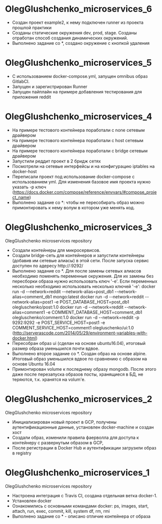 # OlegGlushchenko_microservices_6
 - Создан проект example2, к нему подключен runner из проекта прошлой практики
 - Созданы статические окружения dev, prod, stage. Созданы отработан способ создания динамических окружений.
 - Выполнено задание со *, создано окружение с кнопкой удаления


# OlegGlushchenko_microservices_5
- С использованием docker-compose.yml, запущен omnibus образ GitlabCI. 
- Запущен и зарегистрирован Runner
- Запущен пайплайн на примере добавления тестирования для приложения reddit


# OlegGlushchenko_microservices_4
 - На примере тестового контейнера поработали с none сетевым драйвером 
 - На примере тестового контейнера поработали с host сетевым драйвером 
 - На примере тестового контейнера поработали с bridge сетевым драйвером 
 - Запустили реддит проект в 2 бридж сетях
 - Посмотрели на сетевые интерфейсы и на конфигурацию iptables на docker-host
 - Переписали проект под использование docker-compose с использованием yml. Для изменения базовое имя проекта нужно указать -p ключ (https://docs.docker.com/compose/reference/envvars/#compose_project_name)
 - Выполнено задание со *: чтобы не пересобирать образ можно примонтировать к нему волум в котором уже менять код.


# OlegGlushchenko_microservices_3
OlegGlushchenko microservices repository
- Создали контейнеры для микросервисов. 
- Создали bridge-сеть для контейнеров и запустили контейнеры (добавив им сетевые алиасы) в этой сети. После запуска сервис доступен по адересу http://<docker-host-ip>:9292/
- Выполнено задание со *. Для после замены сетевых алиасов необходимо поменять переменные окружения. Для их замены без пересборки образа нужно использовать ключ '-e'. Если переменных несколько необходимо использовать несколько ключей '-e':
docker run -d --network=reddit --network-alias=post_db1 --network-alias=comment_db1 mongo:latest
docker run -d --network=reddit --network-alias=post1 -e POST_DATABASE_HOST=post_db1 olegluschenko/post:1.0 
docker run -d --network=reddit --network-alias=comment1 -e COMMENT_DATABASE_HOST=comment_db1 olegluschenko/comment:1.0
docker run -d --network=reddit -p 9292:9292 -e POST_SERVICE_HOST=post1 -e COMMENT_SERVICE_HOST=comment1 olegluschenko/ui:1.0
(http://serverascode.com/2014/05/29/environment-variables-with-docker.html)
- Пересобран образ ui (сделан на основе ubuntu16.04), итоговый размер образа уменьшился почти вдвое.
- Выполнено второе задание со *. Создан образ на основе alpine. Итоговый образ уменьшился вдвое по сравнению с образом на основе Ubuntu 16.04
- Примонтирован volume к последнему образу mongodb. После этого даже после перезапуска образов посты, хранящиеся в БД, не теряются, т.к. хранятся на volum'е.

# OlegGlushchenko_microservices_2
OlegGlushchenko microservices repository
- Инициализирован новый проект в GCP, получены аутентификационные данные, установлен docker-machine и создан хост
- Создали образ, изменили правила фаерволла для доступа к контейнеру с развернутым образом в GCP, 
- После регистрации в Docker Hub и аутентификации загрузили образ в registry

# OlegGlushchenko_microservices_1
OlegGlushchenko microservices repository
- Настроена интеграция с Travis CI, создана отдельная ветка docker-1. 
- Установлен docker
- Ознакомились с основными командами docker: ps, images, start, attach, run, exec, commit, kill, system df, rm, rmi
- Выполнено задание со * - описано отличие контейнера от образа
